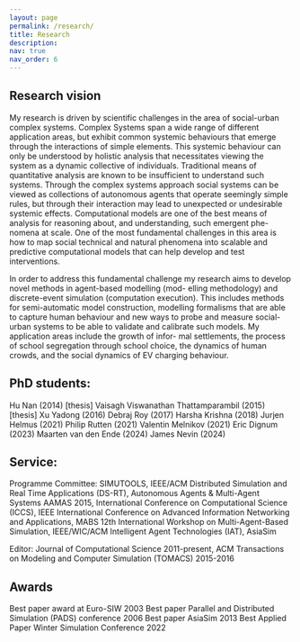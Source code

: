 ```yaml
---
layout: page
permalink: /research/
title: Research
description: 
nav: true
nav_order: 6
---
```

## Research vision
My research is driven by scientific challenges in the area of social-urban complex systems. Complex Systems span a wide range of different application areas, but exhibit common systemic behaviours that emerge through the interactions of simple elements. This systemic behaviour can only be understood by holistic analysis that necessitates viewing the system as a dynamic collective of individuals. Traditional means of quantitative analysis are known to be insufficient to understand such systems. Through the complex systems approach social systems can be viewed as collections of autonomous agents that operate seemingly simple rules, but through their interaction may lead to unexpected or undesirable systemic effects. Computational models are one of the best means of analysis for reasoning about, and understanding, such emergent phe- nomena at scale. One of the most fundamental challenges in this area is how to map social technical and natural phenomena into scalable and predictive computational models that can help develop and test interventions.

In order to address this fundamental challenge my research aims to develop novel methods in agent-based modelling (mod- elling methodology) and discrete-event simulation (computation execution). This includes methods for semi-automatic model construction, modelling formalisms that are able to capture human behaviour and new ways to probe and measure social-urban systems to be able to validate and calibrate such models. My application areas include the growth of infor- mal settlements, the process of school segregation through school choice, the dynamics of human crowds, and the social dynamics of EV charging behaviour.

## PhD students:
Hu Nan (2014) [thesis]
Vaisagh Viswanathan Thattamparambil (2015) [thesis]
Xu Yadong (2016)
Debraj Roy (2017)
Harsha Krishna (2018)
Jurjen Helmus (2021)
Philip Rutten (2021)
Valentin Melnikov (2021)
Eric Dignum  (2023)
Maarten van den Ende (2024)
James Nevin (2024)


## Service:

Programme Committee: SIMUTOOLS, IEEE/ACM Distributed Simulation and Real Time Applications (DS-RT), Autonomous Agents & Multi-Agent Systems AAMAS 2015, International Conference on Computational Science (ICCS), IEEE International Conference on Advanced Information Networking and Applications, MABS 12th International Workshop on Multi-Agent-Based Simulation, IEEE/WIC/ACM Intelligent Agent Technologies (IAT), AsiaSim

Editor: Journal of Computational Science 2011-present, ACM Transactions on Modeling and Computer Simulation (TOMACS) 2015-2016

## Awards

Best paper award at Euro-SIW 2003
Best paper Parallel and Distributed Simulation (PADS) conference 2006 
Best paper AsiaSim 2013
Best Applied Paper Winter Simulation Conference 2022